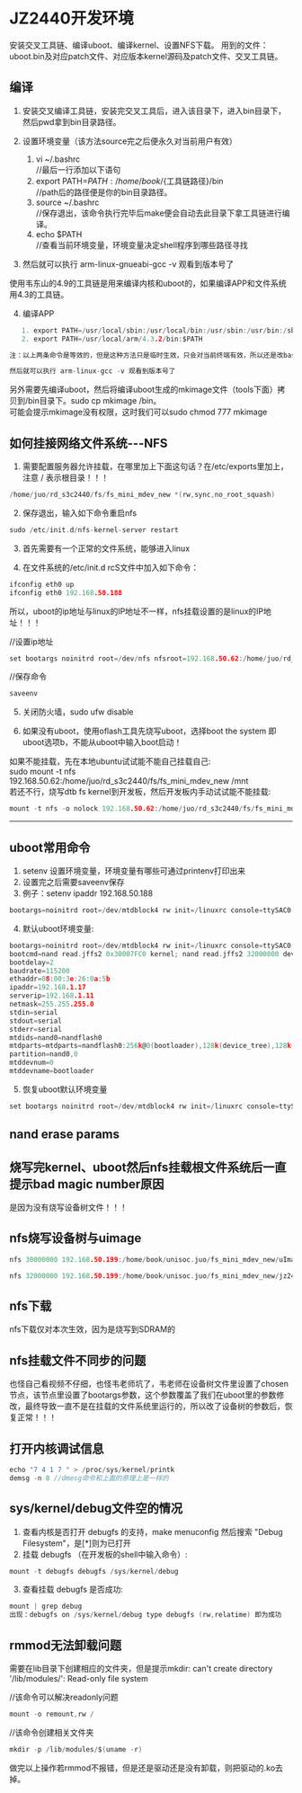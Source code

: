 # JZ2440开发环境
安装交叉工具链、编译uboot、编译kernel、设置NFS下载。
用到的文件：uboot.bin及对应patch文件、对应版本kernel源码及patch文件、交叉工具链。

## 编译
1. 安装交叉编译工具链，安装完交叉工具后，进入该目录下，进入bin目录下，然后pwd拿到bin目录路径。

2. 设置环境变量（该方法source完之后便永久对当前用户有效）
   1. vi ~/.bashrc  
   //最后一行添加以下语句
   2. export PATH=$PATH:/home/book/${工具链路径}/bin  
   //path后的路径便是你的bin目录路径。  
   3. source ~/.bashrc  
   //保存退出，该命令执行完毕后make便会自动去此目录下拿工具链进行编译。  
   4. echo $PATH  
   //查看当前环境变量，环境变量决定shell程序到哪些路径寻找  
	
3. 然后就可以执行 arm-linux-gnueabi-gcc -v 观看到版本号了

使用韦东山的4.9的工具链是用来编译内核和uboot的，如果编译APP和文件系统用4.3的工具链。

4. 编译APP 
```c
   1. export PATH=/usr/local/sbin:/usr/local/bin:/usr/sbin:/usr/bin:/sbin:/bin:/usr/games:/usr/local/games:/usr/local/arm/4.3.2/bin
   2. export PATH=/usr/local/arm/4.3.2/bin:$PATH

注：以上两条命令是等效的，但是这种方法只是临时生效，只会对当前终端有效，所以还是改bashrc比较好

然后就可以执行 arm-linux-gcc -v 观看到版本号了
```

另外需要先编译uboot，然后将编译uboot生成的mkimage文件（tools下面）拷贝到/bin目录下。sudo cp mkimage /bin。  
可能会提示mkimage没有权限，这时我们可以sudo chmod 777 mkimage


## 如何挂接网络文件系统---NFS
1. 需要配置服务器允许挂载，在哪里加上下面这句话？在/etc/exports里加上，注意 / 表示根目录！！！
```c
/home/juo/rd_s3c2440/fs/fs_mini_mdev_new *(rw,sync,no_root_squash)
```

2. 保存退出，输入如下命令重启nfs
```c
sudo /etc/init.d/nfs-kernel-server restart
```

3. 首先需要有一个正常的文件系统，能够进入linux

4. 在文件系统的/etc/init.d rcS文件中加入如下命令：  
```c
ifconfig eth0 up  
ifconfig eth0 192.168.50.188
```

所以，uboot的ip地址与linux的IP地址不一样，nfs挂载设置的是linux的IP地址！！！

//设置ip地址
```c
set bootargs noinitrd root=/dev/nfs nfsroot=192.168.50.62:/home/juo/rd_s3c2440/fs/fs_mini_mdev_new ip=192.168.50.188:192.168.50.62:192.168.50.201:255.255.255.0::eth0:off init=/linuxrc console=ttySAC0,115200
```

//保存命令
```c
saveenv
```

5. 关闭防火墙，sudo ufw disable

6. 如果没有uboot，使用oflash工具先烧写uboot，选择boot the system 即uboot选项b，不能从uboot中输入boot启动！

如果不能挂载，先在本地ubuntu试试能不能自己挂载自己:  
sudo mount -t nfs 192.168.50.62:/home/juo/rd_s3c2440/fs/fs_mini_mdev_new /mnt  
若还不行，烧写dtb fs kernel到开发板，然后开发板内手动试试能不能挂载:
```c
mount -t nfs -o nolock 192.168.50.62:/home/juo/rd_s3c2440/fs/fs_mini_mdev_new /mnt
```






-------------------------------------------------------------------------------------------

## uboot常用命令
1. setenv 设置环境变量，环境变量有哪些可通过printenv打印出来
2. 设置完之后需要saveenv保存
3. 例子：setenv ipaddr 192.168.50.188

```C
bootargs=noinitrd root=/dev/mtdblock4 rw init=/linuxrc console=ttySAC0,115200（默认）
```


4. 默认uboot环境变量:
```c
bootargs=noinitrd root=/dev/mtdblock4 rw init=/linuxrc console=ttySAC0,115200
bootcmd=nand read.jffs2 0x30007FC0 kernel; nand read.jffs2 32000000 device_tree; bootm 0x30007FC0 - 0x32000000
bootdelay=2
baudrate=115200
ethaddr=08:00:3e:26:0a:5b
ipaddr=192.168.1.17
serverip=192.168.1.11
netmask=255.255.255.0
stdin=serial
stdout=serial
stderr=serial
mtdids=nand0=nandflash0
mtdparts=mtdparts=nandflash0:256k@0(bootloader),128k(device_tree),128k(params),4m(kernel),-(root)
partition=nand0,0
mtddevnum=0
mtddevname=bootloader
```

5. 恢复uboot默认环境变量
```c  
set bootargs noinitrd root=/dev/mtdblock4 rw init=/linuxrc console=ttySAC0,115200
```

## nand erase params

## 烧写完kernel、uboot然后nfs挂载根文件系统后一直提示bad magic number原因
是因为没有烧写设备树文件！！！

## nfs烧写设备树与uimage
```c
nfs 30000000 192.168.50.199:/home/book/unisoc.juo/fs_mini_mdev_new/uImage; 

nfs 32000000 192.168.50.199:/home/book/unisoc.juo/fs_mini_mdev_new/jz2440_irq.dtb; bootm 30000000 - 32000000
```

## nfs下载
nfs下载仅对本次生效，因为是烧写到SDRAM的

## nfs挂载文件不同步的问题
也怪自己看视频不仔细，也怪韦老师坑了，韦老师在设备树文件里设置了chosen节点，该节点里设置了bootargs参数，这个参数覆盖了我们在uboot里的参数修改，最终导致一直不是在挂载的文件系统里运行的，所以改了设备树的参数后，恢复正常！！！

## 打开内核调试信息
```c
echo "7 4 1 7 " > /proc/sys/kernel/printk  
demsg -n 8 //dmesg命令和上面的原理上是一样的
```

## sys/kernel/debug文件空的情况
1. 查看内核是否打开 debugfs 的支持，make menuconfig 然后搜索 "Debug Filesystem"，是[*]则为已打开
2. 挂载 debugfs （在开发板的shell中输入命令）:
```c
mount -t debugfs debugfs /sys/kernel/debug
```

3. 查看挂载 debugfs 是否成功:
```c
mount | grep debug 
出现：debugfs on /sys/kernel/debug type debugfs (rw,relatime) 即为成功
```

## rmmod无法卸载问题
需要在lib目录下创建相应的文件夹，但是提示mkdir: can't create directory '/lib/modules/': Read-only file system

//该命令可以解决readonly问题
```c  
mount -o remount,rw /
```

//该命令创建相关文件夹
```c
mkdir -p /lib/modules/$(uname -r)
```	


做完以上操作若rmmod不报错，但是还是驱动还是没有卸载，则把驱动的.ko去掉。